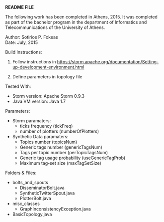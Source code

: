 **README FILE**

The following work has been completed in Athens, 2015. It was completed as part of the bachelor program in the department of Informatics and Telecommunications of the University of Athens.

Author: Sotirios P. Fokeas  
Date: July, 2015

Build Instructions:
1) Follow instructions in https://storm.apache.org/documentation/Setting-up-development-environment.html

2) Define parameters in topology file

Tested With:
- Storm version: Apache Storm 0.9.3
- Java VM version: Java 1.7

Parameters:
- Storm paramaters:
	- ticks frequency (tickFreq)
	- number of plotters (numberOfPlotters)
- Synthetic Data paramaters:
	- Topics number (topicsNum)
	- Generic tags number (genericTagsNum)
	- Tags per topic number (perTopicTagsNum)
	- Generic tag usage probability (useGenericTagProb)
	- Maximum tag-set size (maxTagSetSize)


Folders & Files:
- bolts_and_spouts
	- DisseminatorBolt.java
	- SyntheticTwitterSpout.java
	- PlotterBolt.java
- misc_classes
	- GraphInconsistencyException.java
- BasicTopology.java


